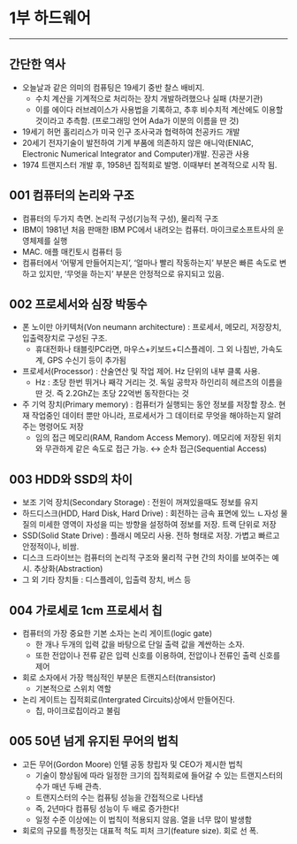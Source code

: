 # 1부 하드웨어

---

## 간단한 역사

- 오늘날과 같은 의미의 컴퓨팅은 19세기 중반 찰스 배비지.
    - 수치 계산을 기계적으로 처리하는 장치 개발하려했으나 실패 (차분기관)
    - 이를 에이다 러브레이스가 사용법을 기록하고, 추후 비수치적 계산에도 이용할 것이라고 추측함. (프로그래밍 언어 Ada가 이분의 이름을 딴 것)
- 19세기 허먼 홀리리스가 미국 인구 조사국과 협력하여 천공카드 개발
- 20세기 전자기술이 발전하여 기계 부품에 의존하지 않은 애니악(ENIAC, Electronic Numerical Integrator and Computer)개발. 진공관 사용
- 1974 트랜지스터 개발 후, 1958년 집적회로 발명. 이때부터 본격적으로 시작 됨.

## 001 컴퓨터의 논리와 구조

- 컴퓨터의 두가지 측면. 논리적 구성(기능적 구성), 물리적 구조
- IBM이 1981년 처음 판매한 IBM PC에서 내려오는 컴퓨터. 마이크로소프트사의 운영체제를 실행
- MAC. 애플 매킨토시 컴퓨터 등
- 컴퓨터에서 ‘어떻게 만들어지는지’, ‘얼마나 빨리 작동하는지’ 부분은 빠른 속도로 변하고 있지만, ‘무엇을 하는지’ 부분은 안정적으로 유지되고 있음.

## 002 프로세서와 심장 박동수

- 폰 노이만 아키텍처(Von neumann architecture) : 프로세서, 메모리, 저장장치, 입출력장치로 구성된 구조.
    - 휴대전화나 태블릿PC라면, 마우스+키보드+디스플레이. 그 외 나침반, 가속도계, GPS 수신기 등이 추가됨
- 프로세서(Processor) : 산술연산 및 작업 제어. Hz 단위의 내부 클록 사용.
    - Hz : 초당 한번 뛰거나 째각 거리는 것. 독일 공학자 하인리히 헤르츠의 이름을 딴 것. 
    즉 2.2GhZ는 초당 22억번 동작한다는 것
- 주 기억 장치(Primary memory) : 컴퓨터가 실행되는 동안 정보를 저장할 장소. 현재 작업중인 데이터 뿐만 아니라, 프로세서가 그 데이터로 무엇을 해야하는지 알려주는 명령어도 저장
    - 임의 접근 메모리(RAM, Random Access Memory). 메모리에 저장된 위치와 무관하게 같은 속도로 접근 가능. ↔ 순차 접근(Sequential Access)

## 003 HDD와 SSD의 차이

- 보조 기억 장치(Secondary Storage) : 전원이 꺼져있을때도 정보를 유지
- 하드디스크(HDD, Hard Disk, Hard Drive) : 회전하는 금속 표면에 있느 ㄴ자성 물질의 미세한 영역이 자성을 띠는 방향을 설정하여 정보를 저장. 트랙 단위로 저장
- SSD(Solid State Drive) : 플래시 메모리 사용. 전하 형태로 저장. 가볍고 빠르고 안정적이나, 비쌈.
- 디스크 드라이브는 컴퓨터의 논리적 구조와 물리적 구현 간의 차이를 보여주는 예시. 추상화(Abstraction)
- 그 외 기타 장치들 : 디스플레이, 입출력 장치, 버스 등

## 004 가로세로 1cm 프로세서 칩

- 컴퓨터의 가장 중요한 기본 소자는 논리 게이트(logic gate)
    - 한 개나 두개의 입력 값을 바탕으로 단일 출력 값을 계싼하는 소자.
    - 또한 전압이나 전류 같은 입력 신호를 이용하여, 전압이나 전류인 출력 신호를 제어
- 회로 소자에서 가장 핵심적인 부분은 트랜지스터(transistor)
    - 기본적으로 스위치 역할
- 논리 게이트는 집적회로(Intergrated Circuits)상에서 만들어진다.
    - 칩, 마이크로칩이라고 불림

## 005 50년 넘게 유지된 무어의 법칙

- 고든 무어(Gordon Moore) 인텔 공동 창립자 및 CEO가 제시한 법칙
    - 기술이 향상됨에 따라 일정한 크기의 집적회로에 들어갈 수 있는 트랜지스터의 수가 매년 두배 관측.
    - 트랜지스터의 수는 컴퓨팅 성능을 간접적으로 나타냄
    - 즉, 2년마다 컴퓨팅 성능이 두 배로 증가한다!
    - 일정 수준 이상에는 이 법칙이 적용되지 않음. 열을 너무 많이 발생함
- 회로의 규모를 특정짓는 대표적 척도 피처 크기(feature size). 회로 선 폭.